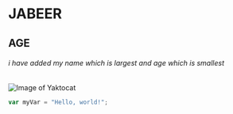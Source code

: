 # JABEER 
## AGE
###### i have added my name which is largest and age which is smallest
![Image of Yaktocat](https://octodex.github.com/images/yaktocat.png)
``` javascript
var myVar = "Hello, world!";
```
